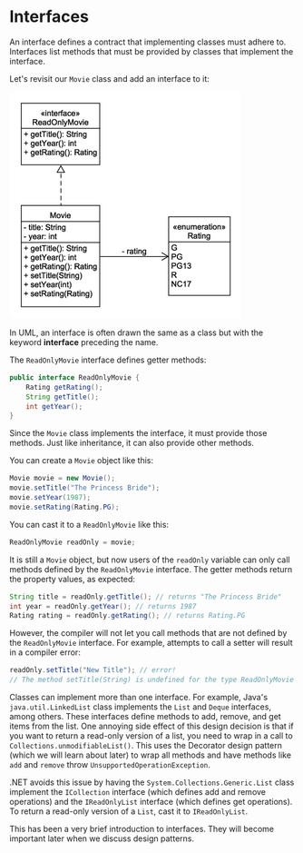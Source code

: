 # Interfaces

An interface defines a contract that implementing classes must adhere to. Interfaces list methods that must be provided by classes that implement the interface.

Let's revisit our `Movie` class and add an interface to it:

![ReadOnlyMovie interface](images/ReadOnlyMovie.png)

In UML, an interface is often drawn the same as a class but with the keyword **interface** preceding the name.

The `ReadOnlyMovie` interface defines getter methods:

```java
public interface ReadOnlyMovie {
    Rating getRating();
    String getTitle();
    int getYear();
}
```

Since the `Movie` class implements the interface, it must provide those methods. Just like inheritance, it can also provide other methods.

You can create a `Movie` object like this:

```java
Movie movie = new Movie();
movie.setTitle("The Princess Bride");
movie.setYear(1987);
movie.setRating(Rating.PG);
```

You can cast it to a `ReadOnlyMovie` like this:

```java
ReadOnlyMovie readOnly = movie;
```

It is still a `Movie` object, but now users of the `readOnly` variable can only call methods defined by the `ReadOnlyMovie` interface. The getter methods return the property values, as expected:

```java
String title = readOnly.getTitle(); // returns "The Princess Bride"
int year = readOnly.getYear(); // returns 1987
Rating rating = readOnly.getRating(); // returns Rating.PG
```

However, the compiler will not let you call methods that are not defined by the `ReadOnlyMovie` interface. For example, attempts to call a setter will result in a compiler error:

```java
readOnly.setTitle("New Title"); // error!
// The method setTitle(String) is undefined for the type ReadOnlyMovie
```

Classes can implement more than one interface. For example, Java's `java.util.LinkedList` class implements the `List` and `Deque` interfaces, among others. These interfaces define methods to add, remove, and get items from the list. One annoying side effect of this design decision is that if you want to return a read-only version of a list, you need to wrap in a call to `Collections.unmodifiableList()`. This uses the Decorator design pattern (which we will learn about later) to wrap all methods and have methods like `add` and `remove` throw `UnsupportedOperationException`.

.NET avoids this issue by having the `System.Collections.Generic.List` class implement the `ICollection` interface (which defines add and remove operations) and the `IReadOnlyList` interface (which defines get operations). To return a read-only version of a `List`, cast it to `IReadOnlyList`.

This has been a very brief introduction to interfaces. They will become important later when we discuss design patterns.
